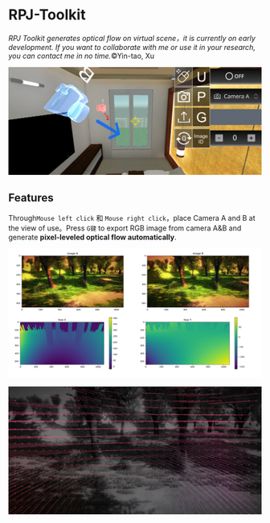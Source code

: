 # RPJ-Toolkit
*RPJ Toolkit generates optical flow on virtual scene，it is currently on early development. If you want to collaborate with me or use it in your research, you can contact me in no time.*©Yin-tao, Xu

![](https://github.com/liubai01/RPJ-Toolkit/blob/master/figures/overview.png)

## Features

Through`Mouse left click` 和 `Mouse right click`，place Camera A and B at the view of use。Press `G键` to export RGB image from camera A&B and generate **pixel-leveled optical flow automatically**. 

![](https://github.com/liubai01/RPJ-Toolkit/blob/master/figures/visualize_1.png)

![](https://github.com/liubai01/RPJ-Toolkit/blob/master/figures/visualize_2.png)